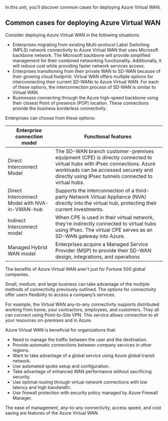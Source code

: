 
In this unit, you’ll discover common cases for deploying Azure Virtual WAN.

## Common cases for deploying Azure Virtual WAN

Consider deploying Azure Virtual WAN in the following situations:

- Enterprises migrating from existing Multi-protocol Label Switching (MPLS) network connectivity to Azure Virtual WAN that uses Microsoft backbone network. The Microsoft backbone will provide simplified management for their combined networking functionality. Additionally, it will reduce cost while providing faster network services access.
- Enterprises transitioning from their private WAN to SD-WAN because of their growing cloud footprint. Virtual WAN offers multiple options for interconnecting their current SD-WANs to Azure Virtual WAN. For each of these options, the interconnection process of SD-WAN is similar to Virtual WAN.
- Businesses connecting through the Azure high-speed backbone using their closest Point of presence (POP) location. These connections provide the business borderless connectivity.

Enterprises can choose from these options:

|Enterprise connection model|Functional features|
|---|---|
|Direct Interconnect Model|The SD-WAN branch customer-premises equipment (CPE) is directly connected to virtual hubs with IPsec connections. Azure workloads can be accessed securely and directly using IPsec tunnels connected to virtual hubs.|
|Direct Interconnect Model with NVA-in-VWAN-hub|Supports the interconnection of a third-party Network Virtual Appliance (NVA) directly into the virtual hub, protecting their current investments.|
|Indirect Interconnect model|When CPE is used in their virtual network, they're indirectly connected to virtual hubs using IPsec. The virtual CPE serves as an SD-WAN gateway into Azure.|
|Managed Hybrid WAN model|Enterprises acquire a Managed Service Provider (MSP) to provide their SD-WAN design, integrations, and operations|

The benefits of Azure Virtual WAN aren't just for Fortune 500 global companies.

Small, medium, and large business can take advantage of the multiple methods of connectivity previously outlined. The options for connectivity offer users flexibility to access a company’s services.

For example, the Virtual WAN any-to-any connectivity supports distributed working from home, your contractors, employees, and customers. They all can connect using Point-to-Site VPN. This service allows connection to all your resources on-premises and in Azure.

Azure Virtual WAN is beneficial for organizations that:

- Need to manage the traffic between the user and the destination.
- Provide automatic connections between company services in other regions.
- Want to take advantage of a global service using Azure global transit network.
- Use automated spoke setup and configuration.
- Take advantage of enhanced WAN performance without sacrificing security.
- Use optimal routing through virtual network connections with low latency and high bandwidth.
- Use firewall protection with security policy managed by Azure Firewall Manager.

The ease of management, any-to-any connectivity, access speed, and cost saving are features of the Azure Virtual WAN.